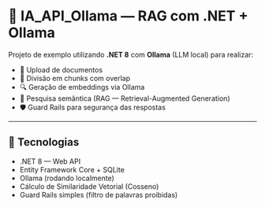 ﻿# 🧠 IA_API_Ollama — RAG com .NET + Ollama

Projeto de exemplo utilizando **.NET 8** com **Ollama** (LLM local) para realizar:

- 📄 Upload de documentos
- 🔗 Divisão em chunks com overlap
- 🔍 Geração de embeddings via Ollama
- 🧠 Pesquisa semântica (RAG — Retrieval-Augmented Generation)
- 🛡️ Guard Rails para segurança das respostas

---

## 🚀 Tecnologias

- .NET 8 — Web API
- Entity Framework Core + SQLite
- Ollama (rodando localmente)
- Cálculo de Similaridade Vetorial (Cosseno)
- Guard Rails simples (filtro de palavras proibidas)